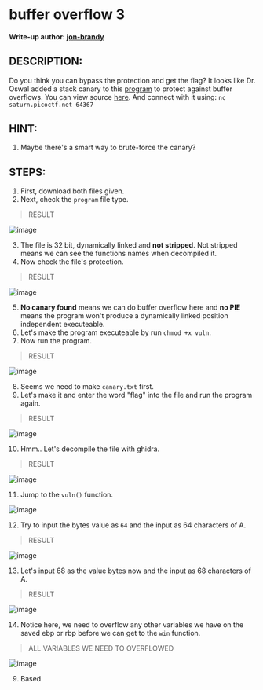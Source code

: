 # buffer overflow 3
#### Write-up author: [jon-brandy](https://github.com/jon-brandy)
## DESCRIPTION:
Do you think you can bypass the protection and get the flag?
It looks like Dr. Oswal added a stack canary to this [program](https://github.com/jon-brandy/CTF-WRITE-UP/blob/d6703447a725fc59dc635aa42beeaee467577564/Asset/buffer%20overflow%203/vuln) to protect against buffer overflows. You can view source [here](https://github.com/jon-brandy/CTF-WRITE-UP/blob/d6703447a725fc59dc635aa42beeaee467577564/Asset/buffer%20overflow%203/vuln.c). 
And connect with it using: `nc saturn.picoctf.net 64367`
## HINT:
1. Maybe there's a smart way to brute-force the canary?
## STEPS:
1. First, download both files given.
2. Next, check the `program` file type.

> RESULT

![image](https://user-images.githubusercontent.com/70703371/205282085-16cadf79-8bcb-4864-a717-071610270ae6.png)


3. The file is 32 bit, dynamically linked and **not stripped**. Not stripped means we can see the functions names when decompiled it.
4. Now check the file's protection.

> RESULT

![image](https://user-images.githubusercontent.com/70703371/205282165-23a2f61b-e3bd-4a76-ae90-63970070b521.png)


5. **No canary found** means we can do buffer overflow here and **no PIE** means the program won't produce a dynamically linked position independent executeable.
6. Let's make the program executeable by run `chmod +x vuln`.
7. Now run the program.

> RESULT

![image](https://user-images.githubusercontent.com/70703371/205285240-7aea9ded-010d-4fa9-8ff0-4ede34a2f537.png)


8. Seems we need to make `canary.txt` first.
9. Let's make it and enter the word "flag" into the file and run the program again.

> RESULT

![image](https://user-images.githubusercontent.com/70703371/205285674-ebcdc8a7-c0af-4484-bd7f-9fd28145ccb2.png)


10. Hmm.. Let's decompile the file with ghidra.

> RESULT

![image](https://user-images.githubusercontent.com/70703371/205285883-91545670-ca12-410f-82f8-67e685e28721.png)


11. Jump to the `vuln()` function.

![image](https://user-images.githubusercontent.com/70703371/205285997-4cf78ad6-b874-40d1-b5b7-fbfefb10d6d7.png)


12. Try to input the bytes value as `64` and the input as 64 characters of A.

> RESULT

![image](https://user-images.githubusercontent.com/70703371/205286531-0dc7a5e9-da42-47fc-b93b-fc5ca0f965b1.png)


13. Let's input 68 as the value bytes now and the input as 68 characters of A.

> RESULT


![image](https://user-images.githubusercontent.com/70703371/205286782-55bced89-dc16-4049-91f9-f728e15a2755.png)


14. Notice here, we need to overflow any other variables we have on the saved ebp or rbp before we can get to the `win` function.

> ALL VARIABLES WE NEED TO OVERFLOWED

![image](https://user-images.githubusercontent.com/70703371/205287604-f07aea16-dfcd-4499-82ef-26e02fc31c3a.png)





9. Based 

